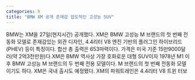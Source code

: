 ```yaml
---
categories: h
title: "BMW XM 공개 존재감 압도적인 고성능 SUV"
---
```

BMW는 XM을 27일(현지시간) 공개했다. XM은 BMW 고성능 M 브랜드의 첫 번째 전동화 모델로 존재감있는 외관 디자인, 4.4리터 V8 엔진 기반의 플러그인 하이브리드(PHEV) 등이 특징이다. 합산 총 출력은 653마력이다. 가격은 미국 기준 15만9000달러(약 2억3천만원)다.XM은 BMW 역사상 가장 호화로운 대형 SUV이자 1978년 M1 이후 BMW 고성능 M 브랜드의 두 번째 전용 모델이다. M 브랜드의 첫 번째 전동화 모델이기도 하다. XM은 국내 출시도 예정됐다. XM의 파워트레인은 4.4리터 V8 트윈 터보